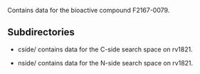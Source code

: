 Contains data for the bioactive compound F2167-0079.

## Subdirectories

- cside/ contains data for the C-side search space on rv1821.

- nside/ contains data for the N-side search space on rv1821.

